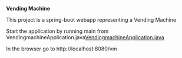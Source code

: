 **Vending Machine**

This project is a spring-boot webapp representing a Vending Machine

Start the application by running main from VendingmachineApplication.java[VendingmachineApplication.java](src/main/java/com/rbc/vendingmachine/VendingmachineApplication.java)

In the browser go to http://localhost:8080/vm

